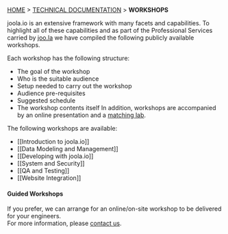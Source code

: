 [HOME](Home) > [TECHNICAL DOCUMENTATION](technical-documentation) > **WORKSHOPS**

joola.io is an extensive framework with many facets and capabilities. To highlight all of these capabilities and as part of the Professional Services carried by [joo.la][joo.la] we have compiled the following publicly available workshops.

Each workshop has the following structure:
- The goal of the workshop
- Who is the suitable audience
- Setup needed to carry out the workshop
- Audience pre-requisites
- Suggested schedule
- The workshop contents itself
In addition, workshops are accompanied by an online presentation and a [matching lab](labs). 

The following workshops are available:
- [[Introduction to joola.io]]
- [[Data Modeling and Management]]
- [[Developing with joola.io]]
- [[System and Security]]
- [[QA and Testing]]
- [[Website Integration]]

#### Guided Workshops
If you prefer, we can arrange for an online/on-site workshop to be delivered for your engineers.  
For more information, please [contact us][contact].

[joo.la]: http://joo.la
[contact]: http://joo.la#contact